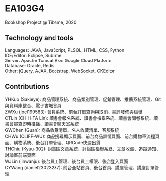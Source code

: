 # EA103G4
Bookshop Project @ Tibame, 2020

## Technology and tools
Languages: JAVA, JavaScript, PLSQL, HTML, CSS, Python  
IDE/Editor: Eclipse, Sublime  
Server: Apache Tomcat 9 on Google Cloud Platform  
Database: Oracle, Redis  
Other: jQuery, AJAX, Bootstrap, WebSocket, CKEditor  

## Contributions
YHKuo (Sakieye): 商品管理系統、商品類別管理、促銷管理、推薦系統管理、Git與資料庫整合、電子書城首頁  
ZWXu (joel199583): 會員系統、前台訂單查詢與取消、書評發佈與檢舉  
CTLin (CHIH-TA Lin): 讀書會報名系統、讀書會檢舉系統、讀書會問卷系統、讀書會審查即時推播、讀書會聊天室系統  
GWChen (Guan): 商品收藏清單、名人收藏清單、客服系統  
CHWu (CLIFF-WU): 商品搜尋顯示頁面、前台商品詳情頁面、前台購物車流程頁面、購物系統、後台訂單管理、QRCode快速出貨  
THChiu (Kyuu-302): 討論區文章系統、討論區檢舉系統、文章收藏、追蹤通知、討論區前端頁面  
WJLin (linwanju): 後台員工管理、後台員工權限、後台登入頁面  
CYWang (daniel23023287): 前台全站首頁、後台首頁、講座管理、講座訂單管理  

